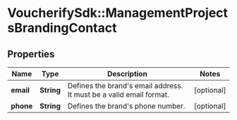 # VoucherifySdk::ManagementProjectsBrandingContact

## Properties

| Name | Type | Description | Notes |
| ---- | ---- | ----------- | ----- |
| **email** | **String** | Defines the brand&#39;s email address. It must be a valid email format. | [optional] |
| **phone** | **String** | Defines the brand&#39;s phone number. | [optional] |

